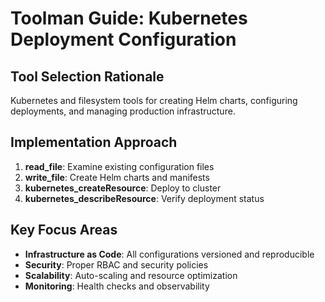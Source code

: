 # Toolman Guide: Kubernetes Deployment Configuration

## Tool Selection Rationale
Kubernetes and filesystem tools for creating Helm charts, configuring deployments, and managing production infrastructure.

## Implementation Approach
1. **read_file**: Examine existing configuration files
2. **write_file**: Create Helm charts and manifests
3. **kubernetes_createResource**: Deploy to cluster
4. **kubernetes_describeResource**: Verify deployment status

## Key Focus Areas
- **Infrastructure as Code**: All configurations versioned and reproducible
- **Security**: Proper RBAC and security policies
- **Scalability**: Auto-scaling and resource optimization
- **Monitoring**: Health checks and observability